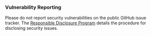 ### Vulnerability Reporting

Please do not report security vulnerabilities on the public GitHub issue tracker. The [Responsible Disclosure Program](https://auth0.com/whitehat) details the procedure for disclosing security issues.
